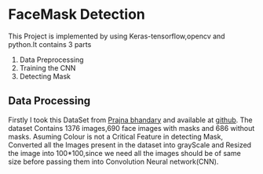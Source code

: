 # FaceMask Detection
This Project is implemented by using Keras-tensorflow,opencv and python.It contains 3 parts

1. Data Preprocessing
2. Training the CNN
3. Detecting Mask

## Data Processing
Firstly I took this DataSet from [Prajna bhandary](#) and available at [github](https://github.com/prajnasb/observations/tree/master/experiements/data).
The dataset Contains 1376 images,690 face images with masks and 686 without masks.
Asuming Colour is not a Critical Feature in detecting Mask, Converted all the Images present in the dataset into grayScale and Resized the image into 100*100,since we need all the images should be of same size before passing them into Convolution Neural network(CNN).

